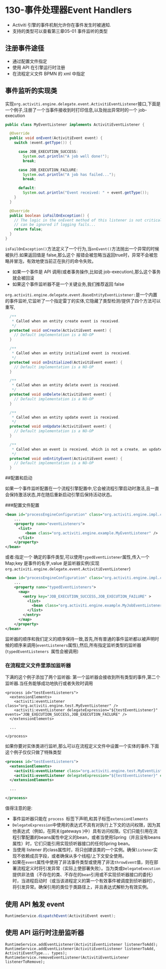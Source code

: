 # 130-事件处理器Event Handlers

- Activiti 引擎的事件机制允许你在事件发生时被通知.
- 支持的类型可以查看第三章05-01 事件监听的类型

## 注册事件途径

- 通过配置文件指定
- 使用 API 在引擎运行时注册
- 在流程定义文件 BPMN 的 xml 中指定

## 事件监听的实现类

实现`org.activiti.engine.delegate.event.ActivitiEventListener`接口,下面是一个例子,注册了一个当事件接收到时打印信息,以及抛出异常时的一个 job-execution

```java
public class MyEventListener implements ActivitiEventListener {

  @Override
  public void onEvent(ActivitiEvent event) {
    switch (event.getType()) {

      case JOB_EXECUTION_SUCCESS:
        System.out.println("A job well done!");
        break;

      case JOB_EXECUTION_FAILURE:
        System.out.println("A job has failed...");
        break;

      default:
        System.out.println("Event received: " + event.getType());
    }
  }

  @Override
  public boolean isFailOnException() {
    // The logic in the onEvent method of this listener is not critical, exceptions
    // can be ignored if logging fails...
    return false;
  }
}
```

`isFailOnException()`方法定义了一个行为,当`onEvent()`方法抛出一个异常的时候被执行.如果返回值是 false,那么这个 报错会被忽略当返回true时，异常不会被忽略并冒泡，有效地使当前正在执行的命令失败。

- 如果一个事件是 API 调用(或者事务操作,比如说 job-execution),那么这个事务就会被回滚
- 如果这个事件监听器不是一个关键业务,我们推荐返回 false

`org.activiti.engine.delegate.event.BaseEntityEventListener:`是一个内置的事件监听,它监听了一个指定雷丁的实体,它隐藏了类型检测/提供了四个方法可以重写,

```java
  /**
   * Called when an entity create event is received.
   */
  protected void onCreate(ActivitiEvent event) {
    // Default implementation is a NO-OP
  }

  /**
   * Called when an entity initialized event is received.
   */
  protected void onInitialized(ActivitiEvent event) {
    // Default implementation is a NO-OP
  }

  /**
   * Called when an entity delete event is received.
   */
  protected void onDelete(ActivitiEvent event) {
    // Default implementation is a NO-OP
  }

  /**
   * Called when an entity update event is received.
   */
  protected void onUpdate(ActivitiEvent event) {
    // Default implementation is a NO-OP
  }

  /**
   * Called when an event is received, which is not a create, an update or delete.
   */
  protected void onEntityEvent(ActivitiEvent event) {
    // Default implementation is a NO-OP
  }
```

##配置和启动

如果一个事件监听配置在一个流程引擎配置中,它会被流程引擎启动时激活,且一直会保持激活状态,并在随后重新启动引擎后保持活动状态。

###配置文件配置

```xml
<bean id="processEngineConfiguration" class="org.activiti.engine.impl.cfg.StandaloneProcessEngineConfiguration">
    ...
    <property name="eventListeners">
      <list>
         <bean class="org.activiti.engine.example.MyEventListener" />
      </list>
    </property>
</bean>
```

或者:指定一个 确定的事件类型,可以使用`typedEventListener`属性,传入一个 Map;key 是事件的名字,value 是监听器实例(实现`org.activiti.engine.delegate.event.ActivitiEventListener`)

```xml
<bean id="processEngineConfiguration" class="org.activiti.engine.impl.cfg.StandaloneProcessEngineConfiguration">
    ...
    <property name="typedEventListeners">
      <map>
        <entry key="JOB_EXECUTION_SUCCESS,JOB_EXECUTION_FAILURE" >
          <list>
            <bean class="org.activiti.engine.example.MyJobEventListener" />
          </list>
        </entry>
      </map>
    </property>
</bean>
```

监听器的顺序和我们定义的顺序保持一致,首先,所有普通的事件监听都以被声明时候的顺序来调用(`eventListeners`属性),然后,所有指定监听类型的监听器(`typedEventListeners `属性会被调用)

### 在流程定义文件里添加监听器

下满的这个例子添加了两个监听器:
第一个监听器会接收到所有类型的事件,第二个监听器.当任务能够成功地执行或者失败时调用

```
<process id="testEventListeners">
  <extensionElements>
    <activiti:eventListener class="org.activiti.engine.test.MyEventListener" />
    <activiti:eventListener delegateExpression="${testEventListener}" events="JOB_EXECUTION_SUCCESS,JOB_EXECUTION_FAILURE" />
  </extensionElements>

  ...

</process>
```

如果你要对实体类进行监听,那么可以在流程定义文件中设置一个实体的事件.下面这个例子仅仅只做了特殊类型

```xml
<process id="testEventListeners">
  <extensionElements>
    <activiti:eventListener class="org.activiti.engine.test.MyEventListener" entityType="task" />
    <activiti:eventListener delegateExpression="${testEventListener}" events="ENTITY_CREATED" entityType="task" />
  </extensionElements>

  ...

</process>
```

值得注意的是:

- 事件监听器只能在 `process `标签下声明,和其子标签`extensionElements`
- `DelegateExpression`中使用的表达式不具有对执行上下文的访问权限，因为其他表达式（例如，在网关(gateways )中）具有访问权限。它们只能引用在流程引擎配置的beans属性中定义的bean，或者当使用Spring（并且没有beans属性）时，它们只能引用实现侦听器接口的任何Spring bean。
- 当使用 listener 的class属性时，将只创建该类的一个实例。确保`listener`实现不依赖成员字段，或者确保从多个线程/上下文安全使用。
- 如果在`event`属性中使用了非法事件类型或使用了非法`throwEvent`值，则在部署流程定义时将引发异常（实际上使部署失败）。当为类或`DelegateExecution`提供非法值（不存在的类、不存在的`bean`引用或不实现侦听器接口的委托）时，当进程启动时（或当该进程定义的第一个有效事件被调度到侦听器时），将引发异常。确保引用的类位于类路径上，并且表达式解析为有效实例。

## 使用 API 触发 event

```java
RuntimeService.dispatchEvent(ActivitiEvent event);
```

## 使用 API 运行时注册监听器

```
RuntimeService.addEventListener(ActivitiEventListener listenerToAdd);
RuntimeService.addEventListener(ActivitiEventListener listenerToAdd, ActivitiEventType... types);
RuntimeService.removeEventListener(ActivitiEventListener listenerToRemove);
```